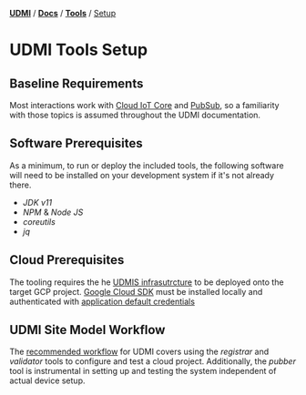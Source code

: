 [**UDMI**](../../) / [**Docs**](../) / [**Tools**](./) / [Setup](#)

# UDMI Tools Setup

## Baseline Requirements

Most interactions work with [Cloud IoT Core](https://cloud.google.com/iot/docs/) 
and [PubSub](https://cloud.google.com/pubsub/docs), so a familiarity with those 
topics is assumed throughout the UDMI documentation.

## Software Prerequisites

As a minimum, to run or deploy the included tools, the following software will need 
to be installed on your development system if it's not already there.

*   _JDK v11_
*   _NPM_ & _Node JS_
*   _coreutils_
*   _jq_

## Cloud Prerequisites

The tooling requires the he [UDMIS infrasutrcture](../cloud/gcp/udmis.md) to be deployed onto the target GCP project. 
[Google Cloud SDK](https://cloud.google.com/sdk/docs/install) must be installed locally and authenticated with
[application default credentials](https://cloud.google.com/sdk/gcloud/reference/auth/application-default) 

## UDMI Site Model Workflow
The [recommended workflow](../guides/workflow.md) for UDMI covers using the _registrar_ and
_validator_ tools to configure and test a cloud project. Additionally, the _pubber_ tool
is instrumental in setting up and testing the system independent of actual device setup.
